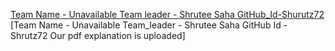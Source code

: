 [Team Name - Unavailable Team leader - Shrutee Saha GitHub_Id-Shurutz72](https://youtu.be/HEb5d_-Z0ig)
[Team Name - Unavailable Team_leader - Shrutee Saha GitHub Id - Shrutz72 Our pdf explanation is uploaded]
